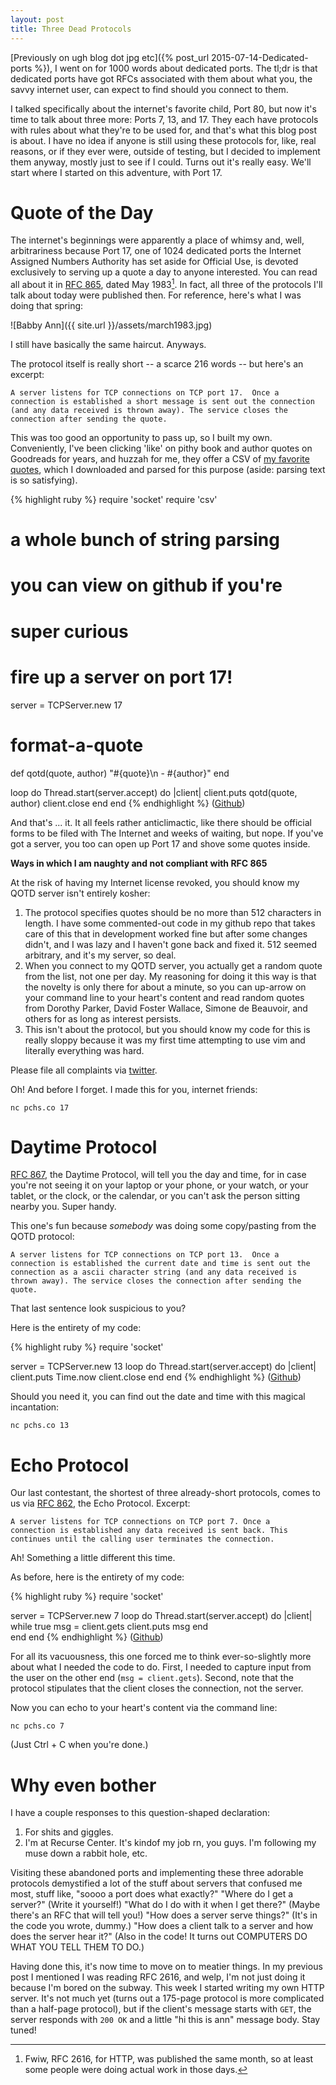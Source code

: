 ```yaml
---
layout: post
title: Three Dead Protocols
---
```


[Previously on ugh blog dot jpg etc]({% post_url 2015-07-14-Dedicated-ports %}), I went on for 1000 words about dedicated ports. The tl;dr is that dedicated ports have got RFCs associated with them about what you, the savvy internet user, can expect to find should you connect to them.

I talked specifically about the internet's favorite child, Port 80, but now it's time to talk about three more: Ports 7, 13, and 17. They each have protocols with rules about what they're to be used for, and that's what this blog post is about. I have no idea if anyone is still using these protocols for, like, real reasons, or if they ever were, outside of testing, but I decided to implement them anyway, mostly just to see if I could. Turns out it's really easy. We'll start where I started on this adventure, with Port 17.

Quote of the Day
================
The internet's beginnings were apparently a place of whimsy and, well, arbitrariness because Port 17, one of 1024 dedicated ports the Internet Assigned Numbers Authority has set aside for Official Use, is devoted exclusively to serving up a quote a day to anyone interested. You can read all about it in [RFC 865](https://tools.ietf.org/html/rfc865), dated May 1983[^0]. In fact, all three of the protocols I'll talk about today were published then. For reference, here's what I was doing that spring:

![Babby Ann]({{ site.url }}/assets/march1983.jpg)

I still have basically the same haircut. Anyways.

The protocol itself is really short -- a scarce 216 words -- but here's an excerpt:

	A server listens for TCP connections on TCP port 17.  Once a 
	connection is established a short message is sent out the connection 
	(and any data received is thrown away). The service closes the 
	connection after sending the quote.

This was too good an opportunity to pass up, so I built my own. Conveniently, I've been clicking 'like' on pithy book and author quotes on Goodreads for years, and huzzah for me, they offer a CSV of [my favorite quotes](https://www.goodreads.com/quotes/list/739323), which I downloaded and parsed for this purpose (aside: parsing text is so satisfying).

{% highlight ruby %}
require 'socket'
require 'csv'

# a whole bunch of string parsing
# you can view on github if you're 
# super curious

# fire up a server on port 17!
server = TCPServer.new 17

# format-a-quote
def qotd(quote, author)
  "#{quote}\n   - #{author}"
end

loop do
  Thread.start(server.accept) do |client|
    client.puts qotd(quote, author) 
    client.close
  end
end
{% endhighlight %}
([Github](https://github.com/theaisforannie/qotd))

And that's ... it. It all feels rather anticlimactic, like there should be official forms to be filed with The Internet and weeks of waiting, but nope. If you've got a server, you too can open up Port 17 and shove some quotes inside.

**Ways in which I am naughty and not compliant with RFC 865**

At the risk of having my Internet license revoked, you should know my QOTD server isn't entirely kosher:

1. The protocol specifies quotes should be no more than 512 characters in length. I have some commented-out code in my github repo that takes care of this that in development worked fine but after some changes didn't, and I was lazy and I haven't gone back and fixed it. 512 seemed arbitrary, and it's my server, so deal.
2. When you connect to my QOTD server, you actually get a random quote from the list, not one per day. My reasoning for doing it this way is that the novelty is only there for about a minute, so you can up-arrow on your command line to your heart's content and read random quotes from Dorothy Parker, David Foster Wallace, Simone de Beauvoir, and others for as long as interest persists.
3. This isn't about the protocol, but you should know my code for this is really sloppy because it was my first time attempting to use vim and literally everything was hard.

Please file all complaints via [twitter](http://www.twitter.com/anyharder).

Oh! And before I forget. I made this for you, internet friends:

`nc pchs.co 17`

Daytime Protocol
================
[RFC 867](https://tools.ietf.org/html/rfc867), the Daytime Protocol, will tell you the day and time, for in case you're not seeing it on your laptop or your phone, or your watch, or your tablet, or the clock, or the calendar, or you can't ask the person sitting nearby you. Super handy.

This one's fun because _somebody_ was doing some copy/pasting from the QOTD protocol:

	A server listens for TCP connections on TCP port 13.  Once a
	connection is established the current date and time is sent out the
	connection as a ascii character string (and any data received is
	thrown away). The service closes the connection after sending the
	quote.

That last sentence look suspicious to you? 

Here is the entirety of my code:

{% highlight ruby %}
require 'socket'

server = TCPServer.new 13
loop do
  Thread.start(server.accept) do |client|
    client.puts Time.now
    client.close
  end
end
{% endhighlight %}
([Github](https://github.com/theaisforannie/daytime-protocol))

Should you need it, you can find out the date and time with this magical incantation:

`nc pchs.co 13`

Echo Protocol
=============
Our last contestant, the shortest of three already-short protocols, comes to us via [RFC 862](https://tools.ietf.org/html/rfc862), the Echo Protocol. Excerpt:

	A server listens for TCP connections on TCP port 7. Once a
	connection is established any data received is sent back. This
	continues until the calling user terminates the connection.

Ah! Something a little different this time.

As before, here is the entirety of my code:

{% highlight ruby %}
require 'socket'

server = TCPServer.new 7
loop do
  Thread.start(server.accept) do |client|
    while true
     msg = client.gets
     client.puts msg
    end    
  end
end
{% endhighlight %}
([Github](https://github.com/theaisforannie/echo-protocol))

For all its vacuousness, this one forced me to think ever-so-slightly more about what I needed the code to do. First, I needed to capture  input from the user on the other end (`msg = client.gets`). Second, note that the protocol stipulates that the client closes the connection, not the server.

Now you can echo to your heart's content via the command line:

`nc pchs.co 7`

(Just Ctrl + C when you're done.)

Why even bother
===============
I have a couple responses to this question-shaped declaration:

1. For shits and giggles.
2. I'm at Recurse Center. It's kindof my job rn, you guys. I'm following my muse down a rabbit hole, etc.

Visiting these abandoned ports and implementing these three adorable protocols demystified a lot of the stuff about servers that confused me most, stuff like, "soooo a port does what exactly?" "Where do I get a server?" (Write it yourself!) "What do I do with it when I get there?" (Maybe there's an RFC that will tell you!) "How does a server serve things?" (It's in the code you wrote, dummy.) "How does a client talk to a server and how does the server hear it?" (Also in the code! It turns out COMPUTERS DO WHAT YOU TELL THEM TO DO.)

Having done this, it's now time to move on to meatier things. In my previous post I mentioned I was reading RFC 2616, and welp, I'm not just doing it because I'm bored on the subway. This week I started writing my own HTTP server. It's not much yet (turns out a 175-page protocol is more complicated than a half-page protocol), but if the client's message starts with `GET`, the server responds with `200 OK` and a little "hi this is ann" message body. Stay tuned!



[^0]: Fwiw, RFC 2616, for HTTP, was published the same month, so at least some people were doing actual work in those days.